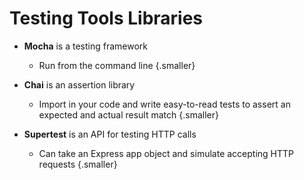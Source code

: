 # Testing Tools Libraries

* **Mocha** is a testing framework
  * Run from the command line {.smaller}

* **Chai** is an assertion library
  * Import in your code and write easy-to-read tests to assert an expected and actual result match {.smaller}

* **Supertest** is an API for testing HTTP calls
  * Can take an Express app object and simulate accepting HTTP requests {.smaller}
